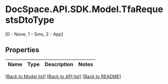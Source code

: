 # DocSpace.API.SDK.Model.TfaRequestsDtoType
[0 - None, 1 - Sms, 2 - App]

## Properties

Name | Type | Description | Notes
------------ | ------------- | ------------- | -------------

[[Back to Model list]](../README.md#documentation-for-models) [[Back to API list]](../README.md#documentation-for-api-endpoints) [[Back to README]](../README.md)

